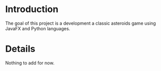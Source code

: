 # Introduction #

The goal of this project is a development a classic asteroids game using JavaFX and Python languages.


# Details #

Nothing to add for now.